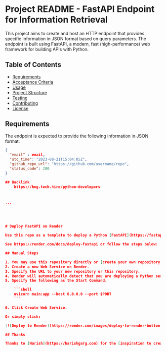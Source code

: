 # Project README - FastAPI Endpoint for Information Retrieval

This project aims to create and host an HTTP endpoint that provides specific information in JSON format based on query parameters. The endpoint is built using FastAPI, a modern, fast (high-performance) web framework for building APIs with Python.

## Table of Contents

- [Requirements](#requirements)
- [Acceptance Criteria](#acceptance-criteria)
- [Usage](#usage)
- [Project Structure](#project-structure)
- [Testing](#testing)
- [Contributing](#contributing)
- [License](#license)

## Requirements

The endpoint is expected to provide the following information in JSON format:

```json
{
  "email" : email,
  "utc_time": "2023-08-21T15:04:05Z",
  "github_repo_url": "https://github.com/username/repo",
  "status_code": 200
}

## Backlink
    https://hng.tech.hire/python-developers



'''




# Deploy FastAPI on Render

Use this repo as a template to deploy a Python [FastAPI](https://fastapi.tiangolo.com) service on Render.

See https://render.com/docs/deploy-fastapi or follow the steps below:

## Manual Steps

1. You may use this repository directly or [create your own repository from this template](https://github.com/render-examples/fastapi/generate) if you'd like to customize the code.
2. Create a new Web Service on Render.
3. Specify the URL to your new repository or this repository.
4. Render will automatically detect that you are deploying a Python service and use `pip` to download the dependencies.
5. Specify the following as the Start Command.

    ```shell
    uvicorn main:app --host 0.0.0.0 --port $PORT
    ```

6. Click Create Web Service.

Or simply click:

[![Deploy to Render](https://render.com/images/deploy-to-render-button.svg)](https://render.com/deploy?repo=https://github.com/render-examples/fastapi)

## Thanks

Thanks to [Harish](https://harishgarg.com) for the [inspiration to create a FastAPI quickstart for Render](https://twitter.com/harishkgarg/status/1435084018677010434) and for some sample code!
